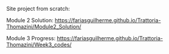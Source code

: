 Site project from scratch:

Module 2 Solution:
https://fariasguilherme.github.io/Trattoria-Thomazini/Module2_Solution/

Module 3 Progress:
https://fariasguilherme.github.io/Trattoria-Thomazini/Week3_codes/
